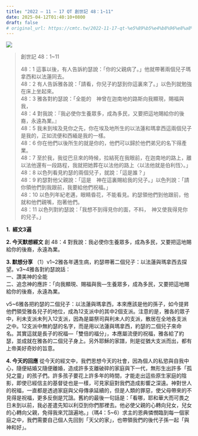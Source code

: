 ```yaml
---
title: "2022 – 11 – 17 QT 創世記 48：1~11"
date: 2025-04-12T01:40:10+0800
draft: false
# original_url: https://cmtc.tw/2022-11-17-qt-%e5%89%b5%e4%b8%96%e8%a8%98-48%ef%bc%9a111
---
```


![](/images/qt.jpg)
> 創世記 48：1\~11
>
> 48：1 這事以後，有人告訴約瑟說：「你的父親病了。」他就帶著兩個兒子瑪拿西和以法蓮同去。  
> 48：2 有人告訴雅各說：「請看，你兒子約瑟到你這裏來了。」以色列就勉強在床上坐起來。  
> 48：3 雅各對約瑟說：「全能的　神曾在迦南地的路斯向我顯現，賜福與我，  
> 48：4 對我說：『我必使你生養眾多，成為多民，又要把這地賜給你的後裔，永遠為業。』  
> 48：5 我未到埃及見你之先，你在埃及地所生的以法蓮和瑪拿西這兩個兒子是我的，正如流便和西緬是我的一樣。  
> 48：6 你在他們以後所生的就是你的，他們可以歸於他們弟兄的名下得產業。  
> 48：7 至於我，我從巴旦來的時候，拉結死在我眼前，在迦南地的路上，離以法他還有一段路程，我就把她葬在以法他的路上〈以法他就是伯利恆〉。」  
> 48：8 以色列看見約瑟的兩個兒子，就說：「這是誰？」  
> 48：9 約瑟對他父親說：「這是　神在這裏賜給我的兒子。」以色列說：「請你領他們到我跟前，我要給他們祝福。」  
> 48：10 以色列年紀老邁，眼睛昏花，不能看見。約瑟領他們到他跟前，他就和他們親嘴，抱著他們。  
> 48：11 以色列對約瑟說：「我想不到得見你的面，不料，　神又使我得見你的兒子。」

**1.  經文3遍**

**2. 今天默想經文**
創 48：4 對我說：我必使你生養眾多，成為多民，又要把這地賜給你的後裔，永遠為業。

**3. 默想分享**
（1）v1\~2雅各年邁生病，約瑟帶著二個兒子：以法蓮與瑪拿西去探望。v3\~4雅各對約瑟說話：  
一、讚美神的全能  
二、追念神的應許：「向我顯現、賜福與我—生養眾多，成為多民，又要把這地賜給你的後裔，永遠為業。

v5\~6雅各把約瑟的二個兒子：以法蓮與瑪拿西，本來應該是他的孫子，如今提昇他們領受雅各兒子的地位，成為12支派中的其中2個支派。注意的是，雅各的眾子中，利未支派未列入12支派，因為是屬祭司與利未人的支派，散居在全地各支派之中。12支派中無約瑟的名字，而是用以法蓮與瑪拿西，約瑟的二個兒子來命名。其實這就是長子的祝福—「雙倍的福分」，本應屬流便的祝福，雅各給了約瑟，並成就在雅各的二個兒子身上。另外耶穌的家譜，則是從猶大支派而出，都有上帝美好奇妙的旨意。

**4. 今天的回應**
從今天的經文中，我們思想今天的社會，因為個人的私慾與自我中心，隨便結婚又隨便離婚，造成許多支離破碎的家庭與下一代，無形生出許多「孤兒之靈」的孩子們。許多孩子要花上許多年的時間，才能走出這些原生家庭的陰影，即使已經信主的基督徒也是一樣，可見家庭對我們造成影響之深遠。神對世人的祝福，一直都是透過家庭與父母傳承延續的，但是人類的罪惡，使父母帶來的不見得是祝福，更多反倒是咒詛。舊約的最後一句話是：「看哪，耶和華大而可畏之日未到以前，我必差遣先知以利亞到你們那裡去。他必使父親的心轉向兒女，兒女的心轉向父親，免得我來咒詛遍地。」（瑪4：5\~6）求主的恩典憐憫臨到每一個家庭之中，我們需要自己個人先回到「天父的家」，也帶領我們的後代子孫一起「與神和好」。
